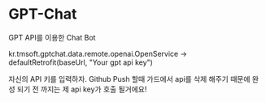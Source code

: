 # GPT-Chat
GPT API를 이용한 Chat Bot 

kr.tmsoft.gptchat.data.remote.openai.OpenService
-> defaultRetrofit(baseUrl, "Your gpt api key")

자신의 API 키를 입력하자. Github Push 할때 가드에서 api를 삭제 해주기 때문에 완성 되기 전 까지는 제 api key가 호출 될거에요! 
